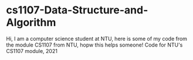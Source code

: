 # cs1107-Data-Structure-and-Algorithm

Hi, I am a computer science student at NTU, here is some of my code from the module CS1107 from NTU, hopw this helps someone!
Code for NTU's CS1107 module, 2021

